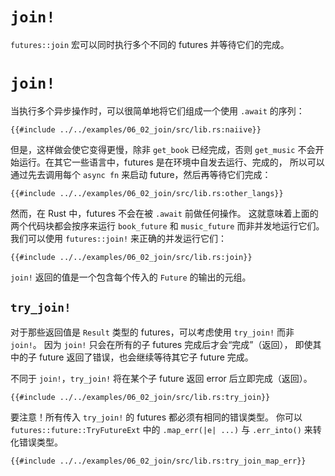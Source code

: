 # `join!`

`futures::join` 宏可以同时执行多个不同的 futures 并等待它们的完成。

# `join!`

当执行多个异步操作时，可以很简单地将它们组成一个使用 `.await` 的序列：

```rust,edition2018,ignore
{{#include ../../examples/06_02_join/src/lib.rs:naiive}}
```

但是，这样做会使它变得更慢，除非 `get_book` 已经完成，否则 `get_music`
不会开始运行。在其它一些语言中，futures 是在环境中自发去运行、完成的，
所以可以通过先去调用每个 `async fn` 来启动 future，然后再等待它们完成：

```rust,edition2018,ignore
{{#include ../../examples/06_02_join/src/lib.rs:other_langs}}
```

然而，在 Rust 中，futures 不会在被 `.await` 前做任何操作。
这就意味着上面的两个代码块都会按序来运行 `book_future` 和 `music_future`
而非并发地运行它们。我们可以使用 `futures::join!` 来正确的并发运行它们：

```rust,edition2018,ignore
{{#include ../../examples/06_02_join/src/lib.rs:join}}
```

`join!` 返回的值是一个包含每个传入的 `Future` 的输出的元组。

## `try_join!`

对于那些返回值是 `Result` 类型的 futures，可以考虑使用 `try_join!` 而非 `join!`。
因为 `join!` 只会在所有的子 futures 完成后才会“完成”（返回），
即使其中的子 future 返回了错误，也会继续等待其它子 future 完成。

不同于 `join!`，`try_join!` 将在某个子 future 返回 error 后立即完成（返回）。

```rust,edition2018,ignore
{{#include ../../examples/06_02_join/src/lib.rs:try_join}}
```

要注意！所有传入 `try_join!` 的 futures 都必须有相同的错误类型。
你可以 `futures::future::TryFutureExt` 中的 `.map_err(|e| ...)` 与
`.err_into()` 来转化错误类型。

```rust,edition2018,ignore
{{#include ../../examples/06_02_join/src/lib.rs:try_join_map_err}}
```
